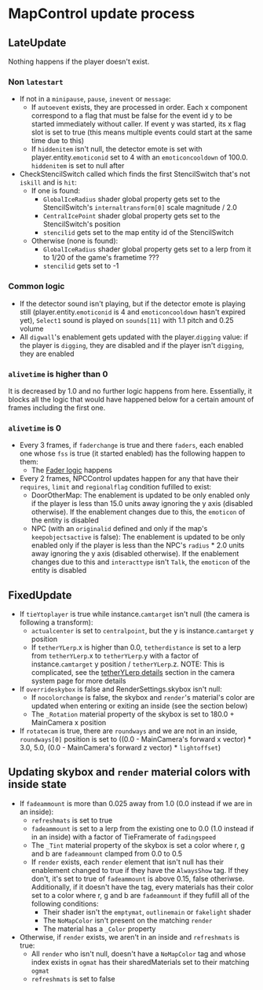 # MapControl update process

## LateUpdate
Nothing happens if the player doesn't exist.

### Non `latestart`

- If not in a `minipause`, `pause`, `inevent` or `message`:
    - If `autoevent` exists, they are processed in order. Each x component correspond to a flag that must be false for the event id y to be started immediately without caller. If event y was started, its x flag slot is set to true (this means multiple events could start at the same time due to this)
    - If `hiddenitem` isn't null, the detector emote is set with player.entity.`emoticonid` set to 4 with an `emoticoncooldown` of 100.0. `hiddenitem` is set to null after
- CheckStencilSwitch called which finds the first StencilSwitch that's not `iskill` and is `hit`:
    - If one is found:
        - `GlobalIceRadius` shader global property gets set to the StencilSwitch's `internaltransform[0]` scale magnitude / 2.0
        - `CentralIcePoint` shader global property gets set to the StencilSwitch's position
        - `stencilid` gets set to the map entity id of the StencilSwitch
    - Otherwise (none is found):
        - `GlobalIceRadius` shader global property gets set to a lerp from it to 1/20 of the game's frametime ???
        - `stencilid` gets set to -1

### Common logic

- If the detector sound isn't playing, but if the detector emote is playing still (player.entity.`emoticonid` is 4 and `emoticoncooldown` hasn't expired yet), `Select1` sound is played on `sounds[11]` with 1.1 pitch and 0.25 volume
- All `digwall`'s enablement gets updated with the player.`digging` value: if the player is `digging`, they are disabled and if the player isn't `digging`, they are enabled

### `alivetime` is higher than 0
It is decreased by 1.0 and no further logic happens from here. Essentially, it blocks all the logic that would have happened below for a certain amount of frames including the first one.

### `alivetime` is 0

- Every 3 frames, if `faderchange` is true and there `faders`, each enabled one whose `fss` is true (it started enabled) has the following happen to them:
    - The [Fader logic](Graphics%20configuration.md#fader-control) happens
- Every 2 frames, NPCControl updates happen for any that have their `requires`, `limit` and `regionalflag` condition fufilled to exist:
    - DoorOtherMap: The enablement is updated to be only enabled only if the player is less than 15.0 units away ignoring the y axis (disabled otherwise). If the enablement changes due to this, the `emoticon` of the entity is disabled
    - NPC (with an `originalid` defined and only if the map's `keepobjectsactive` is false): The enablement is updated to be only enabled only if the player is less than the NPC's `radius` * 2.0 units away ignoring the y axis (disabled otherwise). If the enablement changes due to this and `interacttype` isn't `Talk`, the `emoticon` of the entity is disabled

## FixedUpdate

- If `tieYtoplayer` is true while instance.`camtarget` isn't null (the camera is following a transform):
    - `actualcenter` is set to `centralpoint`, but the y is instance.`camtarget` y position
    - If `tetherYLerp`.x is higher than 0.0, `tetherdistance` is set to a lerp from `tetherYLerp`.x to `tetherYLerp`.y with a factor of instance.`camtarget` y position / `tetherYLerp`.z. NOTE: This is complicated, see the [tetherYLerp details](Camera%20system.md#more-details-on-tetherylerp) section in the camera system page for more details
- If `overrideskybox` is false and RenderSettings.skybox isn't null:
    - If `nocolorchange` is false, the skybox and `render`'s material's color are updated when entering or exiting an inside (see the section below)
    - The `_Rotation` material property of the skybox is set to 180.0 + MainCamera x position
- If `rotatecam` is true, there are `roundways` and we are not in an inside, `roundways[0]` position is set to ((0.0 - MainCamera's forward x vector) * 3.0, 5.0, (0.0 - MainCamera's forward z vector) * `lightoffset`)

## Updating skybox and `render` material colors with inside state

- If `fadeammount` is more than 0.025 away from 1.0 (0.0 instead if we are in an inside):
    - `refreshmats` is set to true
    - `fadeammount` is set to a lerp from the existing one to 0.0 (1.0 instead if in an inside) with a factor of TieFramerate of `fadingspeed`
    - The `_Tint` material property of the skybox is set a color where r, g and b are `fadeammount` clamped from 0.0 to 0.5
    - If `render` exists, each `render` element that isn't null has their enablement changed to true if they have the `AlwaysShow` tag. If they don't, it's set to true of `fadeammount` is above 0.15, false otheriwse. Additionally, if it doesn't have the tag, every materials has their color set to a color where r, g and b are `fadeammount` if they fufill all of the following conditions:
        - Their shader isn't the `emptymat`, `outlinemain` or `fakelight` shader
        - The `NoMapColor` isn't present on the matching `render`
        - The material has a `_Color` property
- Otherwise, if `render` exists, we aren't in an inside and `refreshmats` is true:
    - All `render` who isn't null, doesn't have a `NoMapColor` tag and whose index exists in `ogmat` has their sharedMaterials set to their matching `ogmat`
    - `refreshmats` is set to false

